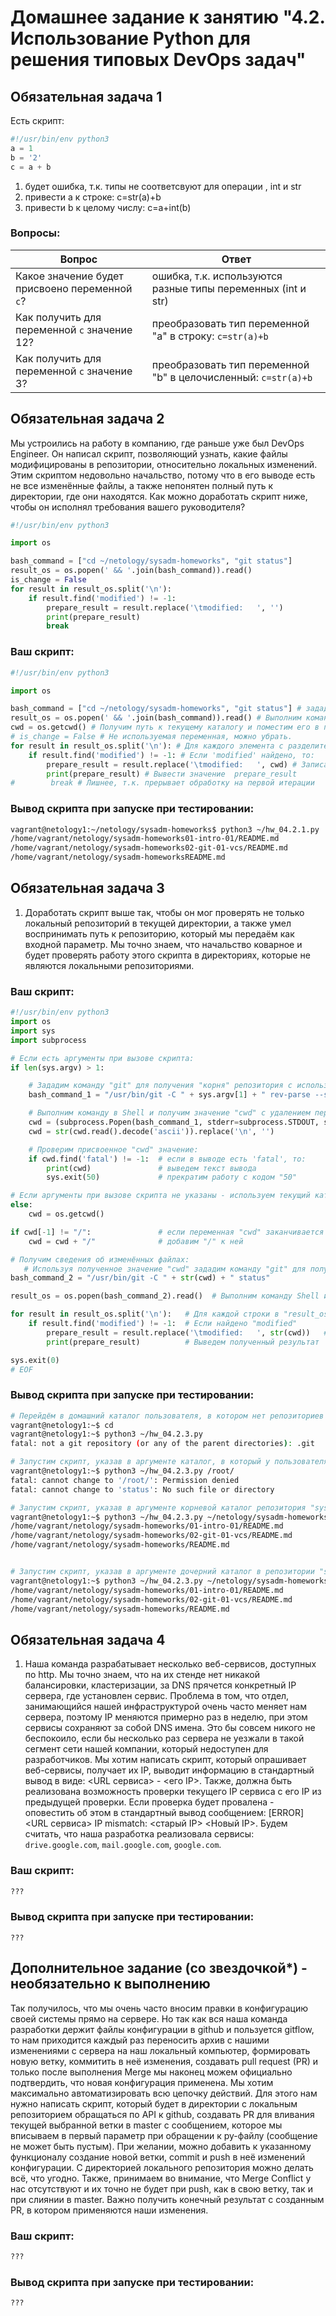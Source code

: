 ﻿# Домашнее задание к занятию "4.2. Использование Python для решения типовых DevOps задач"

## Обязательная задача 1

Есть скрипт:
```python
#!/usr/bin/env python3
a = 1
b = '2'
c = a + b
```
1. будет ошибка, т.к. типы не соответсвуют для операции , int и str
2. привести a к строке:       c=str(a)+b
3. привести b к целому числу: c=a+int(b)
### Вопросы:
| Вопрос  | Ответ |
| ------------- | ------------- |
| Какое значение будет присвоено переменной `c`?  | ошибка, т.к.  используются разные типы переменных (int и str)  |
| Как получить для переменной `c` значение 12?  | преобразовать тип переменной "a" в строку: `c=str(a)+b`  |
| Как получить для переменной `c` значение 3?  | преобразовать тип переменной "b" в целочисленный: `c=str(a)+b`   |

## Обязательная задача 2
Мы устроились на работу в компанию, где раньше уже был DevOps Engineer. Он написал скрипт, позволяющий узнать, какие файлы модифицированы в репозитории, относительно локальных изменений. Этим скриптом недовольно начальство, потому что в его выводе есть не все изменённые файлы, а также непонятен полный путь к директории, где они находятся. Как можно доработать скрипт ниже, чтобы он исполнял требования вашего руководителя?

```python
#!/usr/bin/env python3

import os

bash_command = ["cd ~/netology/sysadm-homeworks", "git status"]
result_os = os.popen(' && '.join(bash_command)).read()
is_change = False
for result in result_os.split('\n'):
    if result.find('modified') != -1:
        prepare_result = result.replace('\tmodified:   ', '')
        print(prepare_result)
        break
```

### Ваш скрипт:
```python
#!/usr/bin/env python3

import os

bash_command = ["cd ~/netology/sysadm-homeworks", "git status"] # зададим список команд для получения статуса GIT 
result_os = os.popen(' && '.join(bash_command)).read() # Выполним команды и запишем результат выполнения в переменную result_os
cwd = os.getcwd() # Получим путь к текущему каталогу и поместим его в переменную cwd (current working dir)
# is_change = False # Не используемая переменная, можно убрать.
for result in result_os.split('\n'): # Для каждого элемента с разделителем \n выполним:
    if result.find('modified') != -1: # Если 'modified' найдено, то:
        prepare_result = result.replace('\tmodified:   ', cwd) # Записать в переменную prepare_result результат из result Заменив '\tmodified' на полный путь (из cwd)
        print(prepare_result) # Вывести значение  prepare_result
#        break # Лишнее, т.к. прерывает обработку на первой итерации

```

### Вывод скрипта при запуске при тестировании:
```bash
vagrant@netology1:~/netology/sysadm-homeworks$ python3 ~/hw_04.2.1.py
/home/vagrant/netology/sysadm-homeworks01-intro-01/README.md
/home/vagrant/netology/sysadm-homeworks02-git-01-vcs/README.md
/home/vagrant/netology/sysadm-homeworksREADME.md

```

## Обязательная задача 3
1. Доработать скрипт выше так, чтобы он мог проверять не только локальный репозиторий в текущей директории, а также умел воспринимать путь к репозиторию, который мы передаём как входной параметр. Мы точно знаем, что начальство коварное и будет проверять работу этого скрипта в директориях, которые не являются локальными репозиториями.

### Ваш скрипт:
```python
#!/usr/bin/env python3
import os
import sys
import subprocess

# Если есть аргументы при вызове скрипта:
if len(sys.argv) > 1:

    # Зададим команду "git" для получения "корня" репозитория с использованием аргумента.
    bash_command_1 = "/usr/bin/git -C " + sys.argv[1] + " rev-parse --show-toplevel"

    # Выполним команду в Shell и получим значение "cwd" с удалением переносов строк.
    cwd = (subprocess.Popen(bash_command_1, stderr=subprocess.STDOUT, stdout=subprocess.PIPE, shell=True)).stdout
    cwd = str(cwd.read().decode('ascii')).replace('\n', '')

    # Проверим присвоенное "cwd" значение:
    if cwd.find('fatal') != -1:  # если в выводе есть 'fatal', то:
        print(cwd)               # выведем текст вывода
        sys.exit(50)             # прекратим работу с кодом "50"

# Если аргументы при вызове скрипта не указаны - используем текущий каталог для задания "cwd"
else:
    cwd = os.getcwd()

if cwd[-1] != "/":               # если переменная "cwd" заканчивается не на "/"
    cwd = cwd + "/"              # добавим "/" к ней

# Получим сведения об изменённых файлах:
   # Используя полученное значение "cwd" зададим команду "git" для получения статуса репозитория:
bash_command_2 = "/usr/bin/git -C " + str(cwd) + " status"

result_os = os.popen(bash_command_2).read()  # Выполним команду Shell и получим результат в переменную "result_os"

for result in result_os.split('\n'):   # Для каждой строки в "result_os"  с разделением по "\n"
    if result.find('modified') != -1:  # Если найдено "modified"
        prepare_result = result.replace('\tmodified:   ', str(cwd))   # добавим в начало вывода путь к корню репозитория
        print(prepare_result)          # Выведем полученный результат

sys.exit(0)
# EOF

```

### Вывод скрипта при запуске при тестировании:
```bash
# Перейдём в домашний каталог пользователя, в котором нет репозиториев и запустим скрипт без аргументов: 
vagrant@netology1:~$ cd 
vagrant@netology1:~$ python3 ~/hw_04.2.3.py
fatal: not a git repository (or any of the parent directories): .git

# Запустим скрипт, указав в аргументе каталог, в который у пользователя нет доступа (/root)
vagrant@netology1:~$ python3 ~/hw_04.2.3.py /root/
fatal: cannot change to '/root/': Permission denied
fatal: cannot change to 'status': No such file or directory

# Запустим скрипт, указав в аргументе корневой каталог репозитория "sysadm-homeworks"
vagrant@netology1:~$ python3 ~/hw_04.2.3.py ~/netology/sysadm-homeworks/
/home/vagrant/netology/sysadm-homeworks/01-intro-01/README.md
/home/vagrant/netology/sysadm-homeworks/02-git-01-vcs/README.md
/home/vagrant/netology/sysadm-homeworks/README.md


# Запустим скрипт, указав в аргументе дочерний каталог в репозитории "sysadm-homeworks"
vagrant@netology1:~$ python3 ~/hw_04.2.3.py ~/netology/sysadm-homeworks/01-intro-01/
/home/vagrant/netology/sysadm-homeworks/01-intro-01/README.md
/home/vagrant/netology/sysadm-homeworks/02-git-01-vcs/README.md
/home/vagrant/netology/sysadm-homeworks/README.md

```

## Обязательная задача 4
1. Наша команда разрабатывает несколько веб-сервисов, доступных по http. Мы точно знаем, что на их стенде нет никакой балансировки, кластеризации, за DNS прячется конкретный IP сервера, где установлен сервис. Проблема в том, что отдел, занимающийся нашей инфраструктурой очень часто меняет нам сервера, поэтому IP меняются примерно раз в неделю, при этом сервисы сохраняют за собой DNS имена. Это бы совсем никого не беспокоило, если бы несколько раз сервера не уезжали в такой сегмент сети нашей компании, который недоступен для разработчиков. Мы хотим написать скрипт, который опрашивает веб-сервисы, получает их IP, выводит информацию в стандартный вывод в виде: <URL сервиса> - <его IP>. Также, должна быть реализована возможность проверки текущего IP сервиса c его IP из предыдущей проверки. Если проверка будет провалена - оповестить об этом в стандартный вывод сообщением: [ERROR] <URL сервиса> IP mismatch: <старый IP> <Новый IP>. Будем считать, что наша разработка реализовала сервисы: `drive.google.com`, `mail.google.com`, `google.com`.

### Ваш скрипт:
```python
???
```

### Вывод скрипта при запуске при тестировании:
```
???
```

## Дополнительное задание (со звездочкой*) - необязательно к выполнению

Так получилось, что мы очень часто вносим правки в конфигурацию своей системы прямо на сервере. Но так как вся наша команда разработки держит файлы конфигурации в github и пользуется gitflow, то нам приходится каждый раз переносить архив с нашими изменениями с сервера на наш локальный компьютер, формировать новую ветку, коммитить в неё изменения, создавать pull request (PR) и только после выполнения Merge мы наконец можем официально подтвердить, что новая конфигурация применена. Мы хотим максимально автоматизировать всю цепочку действий. Для этого нам нужно написать скрипт, который будет в директории с локальным репозиторием обращаться по API к github, создавать PR для вливания текущей выбранной ветки в master с сообщением, которое мы вписываем в первый параметр при обращении к py-файлу (сообщение не может быть пустым). При желании, можно добавить к указанному функционалу создание новой ветки, commit и push в неё изменений конфигурации. С директорией локального репозитория можно делать всё, что угодно. Также, принимаем во внимание, что Merge Conflict у нас отсутствуют и их точно не будет при push, как в свою ветку, так и при слиянии в master. Важно получить конечный результат с созданным PR, в котором применяются наши изменения. 

### Ваш скрипт:
```python
???
```

### Вывод скрипта при запуске при тестировании:
```
???
```
